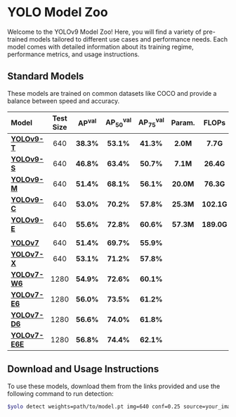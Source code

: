 # YOLO Model Zoo

Welcome to the YOLOv9 Model Zoo! Here, you will find a variety of pre-trained models tailored to different use cases and performance needs. Each model comes with detailed information about its training regime, performance metrics, and usage instructions.

## Standard Models

These models are trained on common datasets like COCO and provide a balance between speed and accuracy.


| Model | Test Size | AP<sup>val</sup> | AP<sub>50</sub><sup>val</sup> | AP<sub>75</sub><sup>val</sup> | Param. | FLOPs |
| :-- | :-: | :-: | :-: | :-: | :-: | :-: |
| [**YOLOv9-T**]() | 640 | **38.3%** | **53.1%** | **41.3%** | **2.0M** | **7.7G** |
| [**YOLOv9-S**]() | 640 | **46.8%** | **63.4%** | **50.7%** | **7.1M** | **26.4G** |
| [**YOLOv9-M**]() | 640 | **51.4%** | **68.1%** | **56.1%** | **20.0M** | **76.3G** |
| [**YOLOv9-C**]() | 640 | **53.0%** | **70.2%** | **57.8%** | **25.3M** | **102.1G** |
| [**YOLOv9-E**]() | 640 | **55.6%** | **72.8%** | **60.6%** | **57.3M** | **189.0G** |
|  |  |  |  |  |  |  |
| [**YOLOv7**]() | 640 | **51.4%** | **69.7%** | **55.9%** |
| [**YOLOv7-X**]() | 640 | **53.1%** | **71.2%** | **57.8%** |
| [**YOLOv7-W6**]() | 1280 | **54.9%** | **72.6%** | **60.1%** |
| [**YOLOv7-E6**]() | 1280 | **56.0%** | **73.5%** | **61.2%** |
| [**YOLOv7-D6**]() | 1280 | **56.6%** | **74.0%** | **61.8%** |
| [**YOLOv7-E6E**]() | 1280 | **56.8%** | **74.4%** | **62.1%** |

## Download and Usage Instructions

To use these models, download them from the links provided and use the following command to run detection:

```bash
$yolo detect weights=path/to/model.pt img=640 conf=0.25 source=your_image.jpg
```
